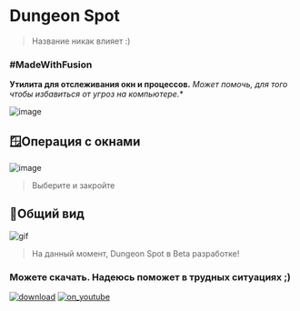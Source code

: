 # Dungeon Spot
> Название никак влияет :)
### #MadeWithFusion
**Утилита для отслеживания окн и процессов.** *Может помочь, для того чтобы избавиться от угроз на компьютере.**

![image](https://github.com/luwufka/Dungeon-Spot/assets/126056242/73fe2e64-1deb-4942-8996-b218495c1184)

## 🪟Операция с окнами
![image](https://github.com/luwufka/Dungeon-Spot/assets/126056242/61e202d8-5595-453f-ad53-302e2d850d85)
> Выберите и закройте

## 📝Общий вид
![gif](https://github.com/luwufka/Dungeon-Spot/assets/126056242/ddfe06e0-a2b3-4830-acc0-e53015ff0590)
>На данный момент, Dungeon Spot в Beta разработке!

### **Можете скачать. Надеюсь поможет в трудных ситуациях  ;)**
[![download](https://github.com/luwufka/Dungeon-Spot/assets/126056242/21ec5a23-b823-43b2-9e47-82517ceca5b5)](https://github.com/luwufka/Dungeon-Spot/releases)
[![on_youtube](https://github.com/luwufka/Dungeon-Spot/assets/126056242/9bb579da-5291-4a0a-bac4-8fa4495bba7d)](https://youtu.be/0SUA8ezkPvM?si=KL87xlt2tncAqFbY)









